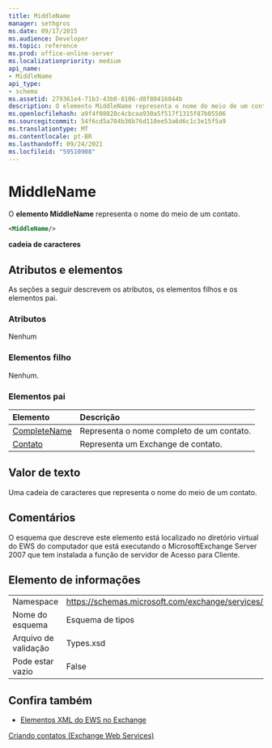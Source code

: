 ```yaml
---
title: MiddleName
manager: sethgros
ms.date: 09/17/2015
ms.audience: Developer
ms.topic: reference
ms.prod: office-online-server
ms.localizationpriority: medium
api_name:
- MiddleName
api_type:
- schema
ms.assetid: 279361e4-71b3-43b0-8106-d8f80416044b
description: O elemento MiddleName representa o nome do meio de um contato.
ms.openlocfilehash: a9f4f08828c4cbcaa930a5f517f1315f87b05506
ms.sourcegitcommit: 54f6cd5a704b36b76d110ee53a6d6c1c3e15f5a9
ms.translationtype: MT
ms.contentlocale: pt-BR
ms.lasthandoff: 09/24/2021
ms.locfileid: "59510908"
---
```

# <a name="middlename"></a>MiddleName

O **elemento MiddleName** representa o nome do meio de um contato. 
  
```xml
<MiddleName/>
```

 **cadeia de caracteres**
## <a name="attributes-and-elements"></a>Atributos e elementos

As seções a seguir descrevem os atributos, os elementos filhos e os elementos pai.
  
### <a name="attributes"></a>Atributos

Nenhum
  
### <a name="child-elements"></a>Elementos filho

Nenhum.
  
### <a name="parent-elements"></a>Elementos pai

|**Elemento**|**Descrição**|
|:-----|:-----|
|[CompleteName](completename.md) <br/> |Representa o nome completo de um contato.  <br/> |
|[Contato](contact.md) <br/> |Representa um Exchange de contato.  <br/> |
   
## <a name="text-value"></a>Valor de texto

Uma cadeia de caracteres que representa o nome do meio de um contato.
  
## <a name="remarks"></a>Comentários

O esquema que descreve este elemento está localizado no diretório virtual do EWS do computador que está executando o MicrosoftExchange Server 2007 que tem instalada a função de servidor de Acesso para Cliente.
  
## <a name="element-information"></a>Elemento de informações

|||
|:-----|:-----|
|Namespace  <br/> |https://schemas.microsoft.com/exchange/services/2006/types  <br/> |
|Nome do esquema  <br/> |Esquema de tipos  <br/> |
|Arquivo de validação  <br/> |Types.xsd  <br/> |
|Pode estar vazio  <br/> |False  <br/> |
   
## <a name="see-also"></a>Confira também



- [Elementos XML do EWS no Exchange](ews-xml-elements-in-exchange.md)


[Criando contatos (Exchange Web Services)](https://msdn.microsoft.com/library/4845917e-70d1-481c-bbd7-011ec6571789%28Office.15%29.aspx)


